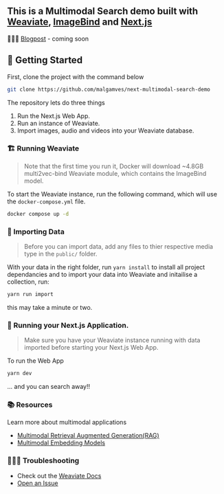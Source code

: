 ## This is a Multimodal Search demo built with [Weaviate](https://weaviate.io), [ImageBind](https://imagebind.metademolab.com/) and [Next.js](https://nextjs.org/) 

👨🏾‍🍳 [Blogpost]() - coming soon

## 🐥 Getting Started

First, clone the project with the command below

```bash
git clone https://github.com/malgamves/next-multimodal-search-demo
```

The repository lets do three things
1. Run the Next.js Web App.
2. Run an instance of Weaviate.
3. Import images, audio and videos into your Weaviate database.



### 🏗️ Running Weaviate  
> Note that the first time you run it, Docker will download ~4.8GB multi2vec-bind Weaviate module, which contains the ImageBind model.

To start the Weaviate instance, run the following command, which will use the `docker-compose.yml` file.
```bash
docker compose up -d
```


### 📩 Importing Data
> Before you can import data, add any files to thier respective media type in the `public/` folder. 

With your data in the right folder, run `yarn install` to install all project dependancies and to import your data into Weaviate and initailise a collection, run:
```bash
yarn run import
```

this may take a minute or two.


### 🚀 Running your Next.js Application.
> Make sure you have your Weaviate instance running with data imported before starting your Next.js Web App.

To run the Web App
```bash
yarn dev
```

... and you can search away!! 


### 📚 Resources

Learn more about multimodal applications
- [Multimodal Retrieval Augmented Generation(RAG)](https://weaviate.io/blog/multimodal-rag)
- [Multimodal Embedding Models](https://weaviate.io/blog/multimodal-models)


### 🤷🏾‍♂️ Troubleshooting

- Check out the [Weaviate Docs](https://weaviate.io/developers/weaviate)
- [Open an Issue](https://github.com/malgamves/next-multimodal-search-demo/issues)




